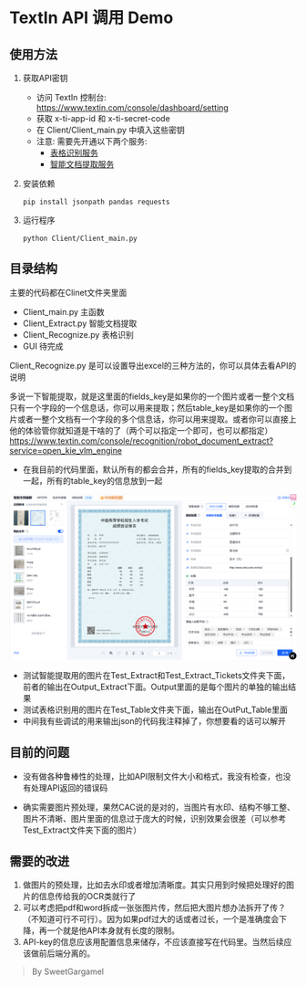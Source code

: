 # TextIn API 调用 Demo

## 使用方法
1. 获取API密钥
   - 访问 TextIn 控制台: https://www.textin.com/console/dashboard/setting
   - 获取 x-ti-app-id 和 x-ti-secret-code
   - 在 Client/Client_main.py 中填入这些密钥
   - 注意: 需要先开通以下两个服务:
     - [表格识别服务](https://www.textin.com/document/recognize_table_multipage?from=toolstextin-seo-pc)
     - [智能文档提取服务](https://www.textin.com/document/open_kie_vlm_engine)

2. 安装依赖
   ```shell
   pip install jsonpath pandas requests
   ```

3. 运行程序
   ```shell
   python Client/Client_main.py
   ```

## 目录结构

主要的代码都在Clinet文件夹里面

- Client_main.py 主函数
- Client_Extract.py 智能文档提取
- Client_Recognize.py 表格识别
- GUI 待完成


Client_Recognize.py 是可以设置导出excel的三种方法的，你可以具体去看API的说明

多说一下智能提取，就是这里面的fields_key是如果你的一个图片或者一整个文档只有一个字段的一个信息话，你可以用来提取；然后table_key是如果你的一个图片或者一整个文档有一个字段的多个信息话，你可以用来提取。或者你可以直接上他的体验管你就知道是干啥的了（两个可以指定一个即可，也可以都指定） https://www.textin.com/console/recognition/robot_document_extract?service=open_kie_vlm_engine



- 在我目前的代码里面，默认所有的都会合并，所有的fields_key提取的合并到一起，所有的table_key的信息放到一起

![体验馆](image.png)

- 测试智能提取用的图片在Test_Extract和Test_Extract_Tickets文件夹下面，前者的输出在Output_Extract下面。Output里面的是每个图片的单独的输出结果
- 测试表格识别用的图片在Test_Table文件夹下面，输出在OutPut_Table里面
- 中间我有些调试的用来输出json的代码我注释掉了，你想要看的话可以解开
## 目前的问题
- 没有做各种鲁棒性的处理，比如API限制文件大小和格式，我没有检查，也没有处理API返回的错误码

- 确实需要图片预处理，果然CAC说的是对的，当图片有水印、结构不够工整、图片不清晰、图片里面的信息过于庞大的时候，识别效果会很差（可以参考Test_Extract文件夹下面的图片）



## 需要的改进
1. 做图片的预处理，比如去水印或者增加清晰度。其实只用到时候把处理好的图片的信息传给我的OCR类就行了
2. 可以考虑把pdf和word拆成一张张图片传，然后把大图片想办法拆开了传？（不知道可行不可行）。因为如果pdf过大的话或者过长，一个是准确度会下降，再一个就是他API本身就有长度的限制。
3. API-key的信息应该用配置信息来储存，不应该直接写在代码里。当然后续应该做前后端分离的。

> By SweetGargamel 